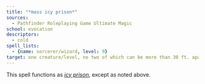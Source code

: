 ```yaml
---
title: "*mass icy prison*"
sources:
  - Pathfinder Roleplaying Game Ultimate Magic
school: evocation
descriptors:
  - cold
spell_lists:
  - {name: sorcerer/wizard, level: 9}
target: one creature/level, no two of which can be more than 30 ft. apart.
---
```


This spell functions as [*icy prison*](/spells/icy-prison/), except as noted above.

